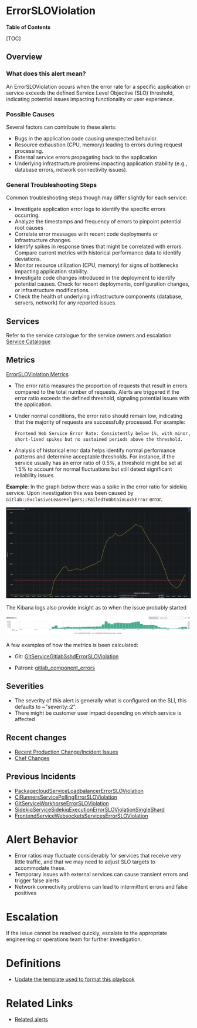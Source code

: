 # ErrorSLOViolation

**Table of Contents**

[TOC]

## Overview

### What does this alert mean?

An ErrorSLOViolation occurs when the error rate for a specific application or service exceeds the defined Service Level Objective (SLO) threshold, indicating potential issues impacting functionality or user experience.

### Possible Causes

Several factors can contribute to these alerts:

- Bugs in the application code causing unexpected behavior.
- Resource exhaustion (CPU, memory) leading to errors during request processing.
- External service errors propagating back to the application
- Underlying infrastructure problems impacting application stability (e.g., database errors, network connectivity issues).

### General Troubleshooting Steps

Common troubleshooting steps though may differ slightly for each service:

- Investigate application error logs to identify the specific errors occurring.
- Analyze the timestamps and frequency of errors to pinpoint potential root causes
- Correlate error messages with recent code deployments or infrastructure changes.
- Identify spikes in response times that might be correlated with errors. Compare current metrics with historical performance data to identify deviations.
- Monitor resource utilization (CPU, memory) for signs of bottlenecks impacting application stability.
- Investigate code changes introduced in the deployment to identify potential causes. Check for recent deployments, configuration changes, or infrastructure modifications.
- Check the health of underlying infrastructure components (database, servers, network) for any reported issues.

## Services

Refer to the service catalogue for the service owners and escalation [Service Catalogue](../../services/service-catalog.yml)

## Metrics

[ErrorSLOViolation Metrics](https://gitlab.com/gitlab-com/runbooks/-/blob/01f5831cbc9d6e8ddbf35d8b47fff68d8772718b/libsonnet/slo-alerts/service-alerts-generator.libsonnet#L138)

- The error ratio measures the proportion of requests that result in errors compared to the total number of requests. Alerts are triggered if the error ratio exceeds the defined threshold, signaling potential issues with the application.

- Under normal conditions, the error ratio should remain low, indicating that the majority of requests are successfully processed. For example:

    ```
    Frontend Web Service Error Rate: Consistently below 1%, with minor, short-lived spikes but no sustained periods above the threshold.
    ```

- Analysis of historical error data helps identify normal performance patterns and determine acceptable thresholds. For instance, if the service usually has an error ratio of 0.5%, a threshold might be set at 1.5% to account for normal fluctuations but still detect significant reliability issues.

**Example**: In the graph below there was a spike in the error ratio for sidekiq service. Upon investigation this was been caused by `Gitlab::ExclusiveLeaseHelpers::FailedToObtainLockError` error.

  ![alt text](image/image.png)

The Kibana logs also provide insight as to when the issue probably started

  ![alt text](image/logs.png)

A few examples of how the metrics is been calculated:

- Git: [GitServiceGitlabSshdErrorSLOViolation](https://gitlab.com/gitlab-com/runbooks/-/blob/9ef55ee4963242eb6acb0bdc1e536d16792edff9/mimir-rules/gitlab-gprd/git/autogenerated-gitlab-gprd-git-service-level-alerts.yml#L420)

- Patroni: [gitlab_component_errors](https://gitlab.com/gitlab-com/runbooks/-/blob/9ef55ee4963242eb6acb0bdc1e536d16792edff9/mimir-rules/gitlab-gprd/patroni-ci/autogenerated-gitlab-gprd-patroni-ci-service-level-alerts.yml#L226)

## Severities

- The severity of this alert is generally what is configured on the SLI, this defaults to ~"severity::2".
- There might be customer user impact depending on which service is affected

## Recent changes

- [Recent Production Change/Incident Issues](https://gitlab.com/gitlab-com/gl-infra/production/-/issues/?sort=created_date&state=closed&first_page_size=20)
- [Chef Changes](https://gitlab.com/gitlab-com/gl-infra/chef-repo/-/merge_requests?scope=all&state=merged)

## Previous Incidents

- [PackagecloudServiceLoadbalancerErrorSLOViolation](https://gitlab.com/gitlab-com/gl-infra/production/-/issues/18151)
- [CiRunnersServicePollingErrorSLOViolation](https://gitlab.com/gitlab-com/gl-infra/production/-/issues/18278)
- [GitServiceWorkhorseErrorSLOViolation](https://gitlab.com/gitlab-com/gl-infra/production/-/issues/18266)
- [SidekiqServiceSidekiqExecutionErrorSLOViolationSingleShard](https://gitlab.com/gitlab-com/gl-infra/production/-/issues/18264)
- [FrontendServiceWebsocketsServicesErrorSLOViolation](https://gitlab.com/gitlab-com/gl-infra/production/-/issues/18251)

# Alert Behavior

- Error ratios may fluctuate considerably for services that receive very little traffic, and that we may need to adjust SLO targets to accommodate these.
- Temporary issues with external services can cause transient errors and trigger false alerts
- Network connectivity problems can lead to intermittent errors and false positives

# Escalation

 If the issue cannot be resolved quickly, escalate to the appropriate engineering or operations team for further investigation.

# Definitions

- [Update the template used to format this playbook](https://gitlab.com/gitlab-com/runbooks/-/edit/master/docs/template-alert-playbook.md?ref_type=heads)

# Related Links

- [Related alerts](https://gitlab.com/gitlab-com/runbooks/-/tree/master/docs/alerts/)
